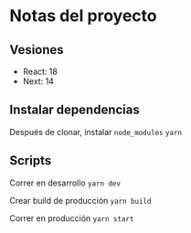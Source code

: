 # Notas del proyecto


## Vesiones
* React: 18
* Next: 14

## Instalar dependencias
Después de clonar, instalar `node_modules`
```yarn```

## Scripts
Correr en desarrollo
```yarn dev```

Crear build de producción
```yarn build```

Correr en producción
```yarn start```

